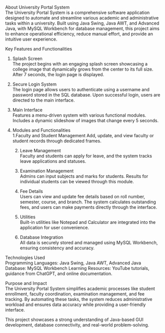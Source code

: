 About University Portal System <br/>
   The University Portal System is a comprehensive software application designed to automate and streamline various academic and administrative tasks within a university. Built using Java Swing, Java AWT, and Advanced Java, with MySQL Workbench for database management, this project aims to enhance operational efficiency, reduce manual effort, and provide an intuitive user experience.

Key Features and Functionalities

1. Splash Screen <br/>
   The project begins with an engaging splash screen showcasing a college image that dynamically grows from the center to its full size. After 7 seconds, the login page is displayed.

2. Secure Login System <br/>
   The login page allows users to authenticate using a username and password stored in the SQL database. Upon successful login, users are directed to the main interface.

3. Main Interface <br/>
   Features a menu-driven system with various functional modules.
   Includes a dynamic slideshow of images that change every 5 seconds.

4. Modules and Functionalities <br/>
   1.Faculty and Student Management
     Add, update, and view faculty or student records through dedicated frames.

   2. Leave Management <br/>
      Faculty and students can apply for leave, and the system tracks leave applications and statuses.
    
   3. Examination Management <br/>
      Admins can input subjects and marks for students. Results for individual students can be viewed through this module.

   4. Fee Details <br/>
      Users can view and update fee details based on roll number, semester, course, and branch. The system calculates outstanding fees, and users can make payments directly through the interface.

   5. Utilities <br/>
      Built-in utilities like Notepad and Calculator are integrated into the application for user convenience.

   6. Database Integration <br/>
      All data is securely stored and managed using MySQL Workbench, ensuring consistency and accuracy.

Technologies Used <br/>
Programming Languages: Java Swing, Java AWT, Advanced Java
Database: MySQL Workbench
Learning Resources: YouTube tutorials, guidance from ChatGPT, and online documentation.

Purpose and Impact <br/>
The University Portal System simplifies academic processes like student enrollment, faculty coordination, examination management, and fee tracking. By automating these tasks, the system reduces administrative workload and ensures data accuracy while providing a user-friendly interface.

This project showcases a strong understanding of Java-based GUI development, database connectivity, and real-world problem-solving.
